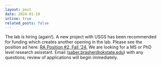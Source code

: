 ```yaml
---
layout: post
date: 2024-01-19 
inline: true
related_posts: false
---
```


The lab is hiring (again!). A new project with USGS has been recommended for funding which creates another opening in the lab. Please see the position ad here: <a href="/assets/pdf/Brasher_hiring_24.pdf" target="_blank">RA Position #2, Fall '24.</a> We are looking for a MS or PhD level research asisstant. Email (saber.brasher@okstate.edu) with any questions; review of applications will begin immediately. 

